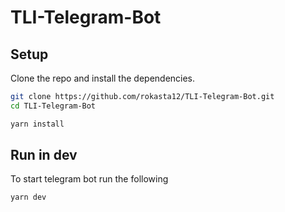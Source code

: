 # TLI-Telegram-Bot


## Setup

Clone the repo and install the dependencies.

```bash
git clone https://github.com/rokasta12/TLI-Telegram-Bot.git
cd TLI-Telegram-Bot
```

```bash
yarn install
```

## Run in dev

To start telegram bot run the following

```bash
yarn dev
```
